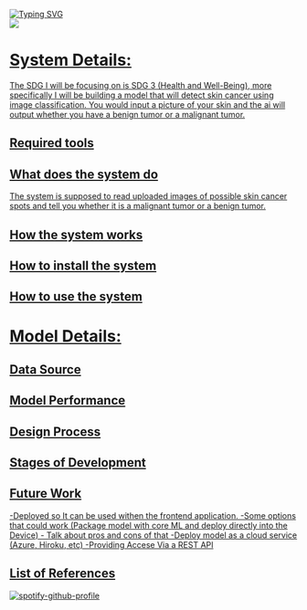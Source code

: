 <p align="left">
<a href="https://github.com/Hong-Kong-International-School/machine-learning-for-sustainable-development-Feebo37">
    <img src="https://readme-typing-svg.demolab.com?font=Georgia&size=18&duration=2000&pause=100&multiline=true&width=1000&height=200&lines=Felix+Keith;HS Student;Hong+Kong+International+School" alt="Typing SVG" />
</a>
<br/>



<a href="[https://github.com/drkostas](https://github.com/Feebo37)">
    <img src="[https://github-stats-alpha.vercel.app/api?username=drkostas&cc=22272e&tc=37BCF6&ic=fff&bc=0000](https://github-stats-alpha.vercel.app/api?username=Feebo37&cc=22272e&tc=37BCF6&ic=fff&bc=0000)">

    
# System Details: 
The SDG I will be focusing on is SDG 3 (Health and Well-Being), more specifically I will be building a model that will detect skin cancer using image classification. You would input a picture of your skin and the ai will output whether you have a benign tumor or a malignant tumor.
    
## Required tools
   
    
    
    
    
## What does the system do
    
    
The system is supposed to read uploaded images of possible skin cancer spots and tell you whether it is a malignant tumor or a benign tumor.
    
## How the system works  
    
    
  
    
    
## How to install the system
    
    
    
    
    
## How to use the system    
    
    
# Model Details:
    

## Data Source   
    
    
## Model Performance
    
    
## Design Process
    
 
## Stages of Development
    
    
   
## Future Work
   -Deployed so It can be used withen the frontend application.
        -Some options that could work (Package model with core ML and deploy directly into the Device)
            - Talk about pros and cons of that
    -Deploy model as a cloud service (Azure, Hiroku, etc)
    -Providing Accese Via a REST API
    


## List of References



 

[![spotify-github-profile](https://spotify-github-profile.vercel.app/api/view?uid=240206-hk&cover_image=true&theme=novatorem&show_offline=false&background_color=000000&interchange=false&bar_color=000000&bar_color_cover=false)](https://spotify-github-profile.vercel.app/api/view?uid=240206-hk&redirect=true)

    
 
